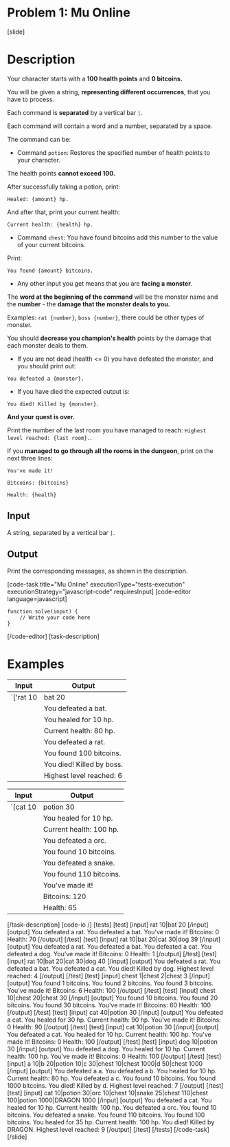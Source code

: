 # Problem 1: Mu Online

[slide]
# Description
Your character starts with a **100 health points** and **0 bitcoins.**

You will be given a string, **representing different occurrences**, that you have to process.

Each command is **separated** by a vertical bar `|`.

Each command will contain a word and a number, separated by a space.

The command can be:

* Command `potion`: Restores the specified number of health points to your character.

The health points **cannot exceed 100.**

After successfully taking a potion, print:

`Healed: {amount} hp.`

And after that, print your current health:

`Current health: {health} hp.`

* Command `chest`: You have found bitcoins add this number to the value of your current bitcoins.

Print:

`You found {amount} bitcoins.`

* Any other input you get means that you are **facing a monster**. 

The **word at the beginning of the command** will be the monster name and the **number** \- the **damage that the monster deals to you.**

Examples: `rat {number}`, `boss {number}`, there could be other types of monster.

You should **decrease you champion's health** points by the damage that each monster deals to them.

* If you are not dead (health <= 0) you have defeated the monster, and you should print out:

`You defeated a {monster}.`

* If you have died the expected output is:  

`You died! Killed by {monster}.`

**And your quest is over.**

Print the number of the last room you have managed to reach: `Highest level reached: {last room}.`.

If you **managed to go through all the rooms in the dungeon**, print on the next three lines:

`You've made it!`

`Bitcoins: {bitcoins}`

`Health: {health}`


## Input
A string, separated by a vertical bar `|`.

## Output
Print the corresponding messages, as shown in the description.

[code-task title="Mu Online" executionType="tests-execution" executionStrategy="javascript-code" requiresInput]
[code-editor language=javascript]
```
function solve(input) {
	// Write your code here
}
```
[/code-editor]
[task-description]
# Examples
| **Input** | **Output** |
| --- | --- |
|`['rat 10|bat 20|potion 10|rat 10|chest 100|boss 70|chest 1000']`| You defeated a rat.|
||You defeated a bat.|
||You healed for 10 hp.|
||Current health: 80 hp.|
||You defeated a rat.|
||You found 100 bitcoins.|
||You died! Killed by boss.|
||Highest level reached: 6|

| **Input** | **Output** |
| --- | --- |
|`[cat 10|potion 30|orc 10|chest 10|snake 25|chest 110]`| You defeated a cat.|
||You healed for 10 hp.|
||Current health: 100 hp.|
||You defeated a orc.|
||You found 10 bitcoins.|
||You defeated a snake.|
||You found 110 bitcoins.|
||You've made it!|
||Bitcoins: 120|
||Health: 65|

[/task-description]
[code-io /]
[tests]
[test]
[input]
rat 10\|bat 20
[/input]
[output]
You defeated a rat.
You defeated a bat.
You've made it!
Bitcoins: 0
Health: 70
[/output]
[/test]
[test]
[input]
rat 10\|bat 20\|cat 30\|dog 39
[/input]
[output]
You defeated a rat.
You defeated a bat.
You defeated a cat.
You defeated a dog.
You've made it!
Bitcoins: 0
Health: 1
[/output]
[/test]
[test]
[input]
rat 10\|bat 20\|cat 30\|dog 40
[/input]
[output]
You defeated a rat.
You defeated a bat.
You defeated a cat.
You died! Killed by dog.
Highest level reached: 4
[/output]
[/test]
[test]
[input]
chest 1\|chest 2\|chest 3
[/input]
[output]
You found 1 bitcoins.
You found 2 bitcoins.
You found 3 bitcoins.
You've made it!
Bitcoins: 6
Health: 100
[/output]
[/test]
[test]
[input]
chest 10\|chest 20\|chest 30
[/input]
[output]
You found 10 bitcoins.
You found 20 bitcoins.
You found 30 bitcoins.
You've made it!
Bitcoins: 60
Health: 100
[/output]
[/test]
[test]
[input]
cat 40\|potion 30
[/input]
[output]
You defeated a cat.
You healed for 30 hp.
Current health: 90 hp.
You've made it!
Bitcoins: 0
Health: 90
[/output]
[/test]
[test]
[input]
cat 10\|potion 30
[/input]
[output]
You defeated a cat.
You healed for 10 hp.
Current health: 100 hp.
You've made it!
Bitcoins: 0
Health: 100
[/output]
[/test]
[test]
[input]
dog 10\|potion 30
[/input]
[output]
You defeated a dog.
You healed for 10 hp.
Current health: 100 hp.
You've made it!
Bitcoins: 0
Health: 100
[/output]
[/test]
[test]
[input]
a 10\|b 20\|potion 10\|c 30\|chest 10\|chest 1000\|d 50\|chest 1000
[/input]
[output]
You defeated a a.
You defeated a b.
You healed for 10 hp.
Current health: 80 hp.
You defeated a c.
You found 10 bitcoins.
You found 1000 bitcoins.
You died! Killed by d.
Highest level reached: 7
[/output]
[/test]
[test]
[input]
cat 10\|potion 30\|orc 10\|chest 10\|snake 25\|chest 110\|chest 100\|potion 1000\|DRAGON 1000
[/input]
[output]
You defeated a cat.
You healed for 10 hp.
Current health: 100 hp.
You defeated a orc.
You found 10 bitcoins.
You defeated a snake.
You found 110 bitcoins.
You found 100 bitcoins.
You healed for 35 hp.
Current health: 100 hp.
You died! Killed by DRAGON.
Highest level reached: 9
[/output]
[/test]
[/tests]
[/code-task]
[/slide]
